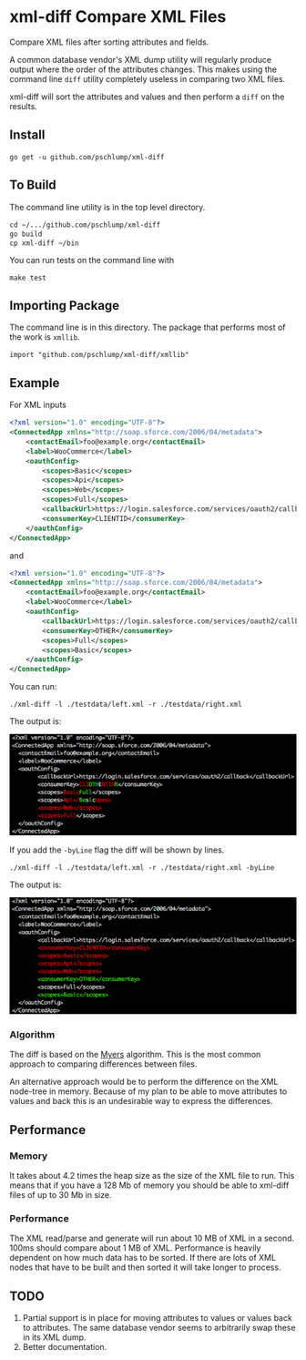 xml-diff Compare XML Files
================

Compare XML files after sorting attributes and fields.

A common database vendor's XML dump utility will regularly produce output where the order of the attributes changes.
This makes using the command line `diff` utility completely useless in comparing two XML files.

xml-diff will sort the attributes and values and then perform a `diff` on the results.


## Install

    go get -u github.com/pschlump/xml-diff

## To Build

The command line utility is in the top level directory.

	cd ~/.../github.com/pschlump/xml-diff
	go build
	cp xml-diff ~/bin

You can run tests on the command line with

	make test

## Importing Package

The command line is in this directory.  The package that performs most of the work is `xmllib`.

    import "github.com/pschlump/xml-diff/xmllib"

## Example

For XML inputs

```xml
<?xml version="1.0" encoding="UTF-8"?>
<ConnectedApp xmlns="http://soap.sforce.com/2006/04/metadata">
	<contactEmail>foo@example.org</contactEmail>
	<label>WooCommerce</label>
	<oauthConfig>
		<scopes>Basic</scopes>
		<scopes>Api</scopes>
		<scopes>Web</scopes>
		<scopes>Full</scopes>
		<callbackUrl>https://login.salesforce.com/services/oauth2/callback</callbackUrl>
		<consumerKey>CLIENTID</consumerKey>
	</oauthConfig>
</ConnectedApp>
```

and 

```xml
<?xml version="1.0" encoding="UTF-8"?>
<ConnectedApp xmlns="http://soap.sforce.com/2006/04/metadata">
	<contactEmail>foo@example.org</contactEmail>
	<label>WooCommerce</label>
	<oauthConfig>
		<callbackUrl>https://login.salesforce.com/services/oauth2/callback</callbackUrl>
		<consumerKey>OTHER</consumerKey>
		<scopes>Full</scopes>
		<scopes>Basic</scopes>
	</oauthConfig>
</ConnectedApp>
```

You can run:

	./xml-diff -l ./testdata/left.xml -r ./testdata/right.xml 

The output is:

![Output From Diff](https://github.com/pschlump/xml-diff/raw/master/out/test01.png "Output from xml-diff")

If you add the `-byLine` flag the diff will be shown by lines.

	./xml-diff -l ./testdata/left.xml -r ./testdata/right.xml -byLine

The output is:

![Output From Diff](https://github.com/pschlump/xml-diff/raw/master/out/test02.png "Output from xml-diff with byLine flag")


### Algorithm

The diff is based on the [Myers](https://neil.fraser.name/software/diff_match_patch/myers.pdf) algorithm.  This is the most common
approach to comparing differences between files.  

An alternative approach would be to perform the difference on the XML node-tree in memory.   Because of my plan to be able to move
attributes to values and back this is an undesirable way to express the differences.

## Performance

### Memory

It takes about 4.2 times the heap size as the size of the XML file to run.  This means that if you have a 128 Mb of memory you should be
able to xml-diff files of up to 30 Mb in size.

### Performance

The XML read/parse and generate will run about 10 MB of XML in a second.  100ms should compare about 1 MB of XML.  Performance is
heavily dependent on how much data has to be sorted.   If there are lots of XML nodes that have to be built and then sorted it will
take longer to process.

## TODO

1. Partial support is in place for moving attributes to values or values back to attributes. The same database vendor seems to arbitrarily swap these in its XML dump.
2. Better documentation.


